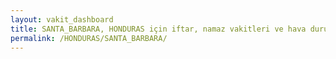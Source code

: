 ```yaml
---
layout: vakit_dashboard
title: SANTA_BARBARA, HONDURAS için iftar, namaz vakitleri ve hava durumu - ilçe/eyalet seç
permalink: /HONDURAS/SANTA_BARBARA/
---
```


<script type="text/javascript">
  var GLOBAL_COUNTRY = 'HONDURAS';
  var GLOBAL_CITY = 'SANTA_BARBARA';
  var GLOBAL_STATE = '';
  var lat = 72;
  var lon = 21;
</script>
